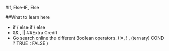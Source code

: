 #If, Else-IF, Else

##What to learn here
* if / else if / else
* && , ||
##Extra Credit
* Go search online the different Boolean operators. (!=, ! , (ternary) COND ? TRUE : FALSE )
